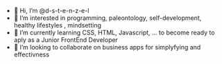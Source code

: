 - 👋 Hi, I’m @d-s-t-e-n-z-e-l
- 👀 I’m interested in programming, paleontology, self-development, healthy lifestyles ,  mindsetting
- 🌱 I’m currently learning CSS, HTML, Javascript, ... to become ready to aply as a Junior FrontEnd Developer
- 💞️ I’m looking to collaborate on business apps for simplyfying and effectivness


<!---
d-s-t-e-n-z-e-l/d-s-t-e-n-z-e-l is a ✨ special ✨ repository because its `README.md` (this file) appears on your GitHub profile.
You can click the Preview link to take a look at your changes.
--->
